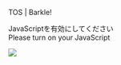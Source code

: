 TOS | Barkle!

JavaScriptを有効にしてください  
Please turn on your JavaScript

![](/static-assets/splash.png?1730293017901)